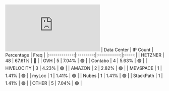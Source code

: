 ![Diagramm](https://github.com/obajay/StateSync-snapshots/blob/main/Projects/Uptick/1/README.md)
| Data Center | IP Count | Percentage | Freq |
|:------------:|:--------:|:-----------:|:-----:|
| HETZNER | 48 | 67.61% | 🔴 |
| OVH | 5 | 7.04% | 🟢 |
| Contabo | 4 | 5.63% | 🟢 |
| HIVELOCITY | 3 | 4.23% | 🟢 |
| AMAZON | 2 | 2.82% | 🟢 |
| MEVSPACE | 1 | 1.41% | 🟢 |
| myLoc | 1 | 1.41% | 🟢 |
| Nubes | 1 | 1.41% | 🟢 |
| StackPath | 1 | 1.41% | 🟢 |
| OTHER | 5 | 7.04% | 🟢 |